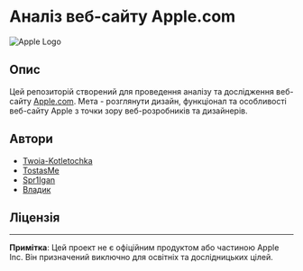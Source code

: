 # Аналіз веб-сайту Apple.com

![Apple Logo](link/to/apple_logo.png)

## Опис

Цей репозиторій створений для проведення аналізу та дослідження веб-сайту [Apple.com](https://www.apple.com/). Мета - розглянути дизайн, функціонал та особливості веб-сайту Apple з точки зору веб-розробників та дизайнерів.

## Автори

- [Twoia-Kotletochka](https://github.com/Twoia-Kotletochka)
- [TostasMe](https://github.com/TostasMe)
- [Spr1Igan](https://github.com/Spr1Igan)
- [Владик]()
## Ліцензія

---
**Примітка**: Цей проект не є офіційним продуктом або частиною Apple Inc. Він призначений виключно для освітніх та дослідницьких цілей.
